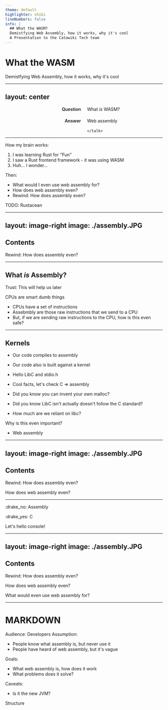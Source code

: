 ```yaml
---
theme: default
highlighter: shiki
lineNumbers: false
info: |
  ## What the WASM?
  Demistfying Web Assembly, how it works, why it's cool
  A Presentation to the Catawiki Tech team
---
```


# What the WASM

Demistfying Web Assembly, how it works, why it's cool

---
layout: center
---

<style>
.container {
  display: grid;
  grid-template-columns: 1fr 1fr;
  gap: 20px;
}
.key {
  text-align: right;
  font-weight: 600;
}
</style>

<div class="container">
  <div class="key">Question</div>
  <div>What <em>is</em> WASM?</div>
  <div v-click class="key">Answer</div>
  <div v-click>
    Web assembly<br /><br />
    <code>&#60;/talk&#62;</code>
  </div>
</div>

---

How my brain works:

1. I was learning Rust for "Fun"
2. I saw a Rust frontend framework - it was using WASM
3. Huh... I wonder...

Then: 

- What would I even use web assembly for?
- How does web assembly even?
- Rewind: How does assembly even?

TODO: Rustacean

<!--
- Found a rust framework for frontend (yew.rs)
- That looks pretty cool
- Oh web assembly, nice, but i'm sure this isn't only what it's designed for
- {slide}

- So, let's get to the root and come back
-->

---
layout: image-right
image: ./assembly.JPG
---

## Contents

<p v-click>Rewind: How does assembly even?</p>

---

## What _is_ Assembly?

Trust: This will help us later

CPUs are smart dumb things

- CPUs have a set of instructions
- Assebmbly are those raw instructions that we send to a CPU
- But, if we are sending raw instructions to the CPU, how is this even safe?

---

## Kernels

- Our code compiles to assembly
- Our code also is built against a kernel
- Hello LibC and stdio.h

- Cool facts, let's check C => assembly

- Did you know you can invent your own malloc?
- Did you know LibC isn't actually doesn't follow the C standard?
- How much are we reliant on libc?

Why is this even important?

- Web assembly

---
layout: image-right
image: ./assembly.JPG
---

## Contents

<p v-click-hide class="faded-hide">Rewind: How does assembly even?</p>
<p v-after>How does web assembly even?</p>

---

:drake_no: Assembly

:drake_yes: C

Let's hello console!

---
layout: image-right
image: ./assembly.JPG
---

## Contents

<p class="faded">Rewind: How does assembly even?</p>
<p v-click-hide class="faded-hide">How does web assembly even?</p>
<p v-after>What would  even use web assembly for?</p>

---

# MARKDOWN
Audience: Developers
Assumption:
- People know what assembly is, but never use it
- People have heard of web assembly, but it's vague

Goals:
- What web assembly is, how does it work
- What problems does it solve?

Caveats:
- Is it the new JVM?

Structure

<!--
The last comment block of each slide will be treated as slide notes. It will be visible and editable in Presenter Mode along with the slide. [Read more in the docs](https://sli.dev/guide/syntax.html#notes)
-->
